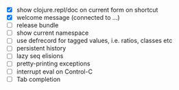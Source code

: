 - [x] show clojure.repl/doc on current form on shortcut
- [x] welcome message (connected to ...)
- [ ] release bundle
- [ ] show current namespace
- [ ] use defrecord for tagged values, i.e. ratios, classes etc
- [ ] persistent history
- [ ] lazy seq elisions
- [ ] pretty-printing exceptions
- [ ] interrupt eval on Control-C
- [ ] Tab completion
